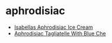 # aphrodisiac

 * [Isabellas Aphrodisiac Ice Cream](../../index/i/isabellas-aphrodisiac-ice-cream-102830.json)
 * [Aphrodisiac Tagliatelle With Blue Che](../../index/a/aphrodisiac-tagliatelle-with-blue-che.json)
